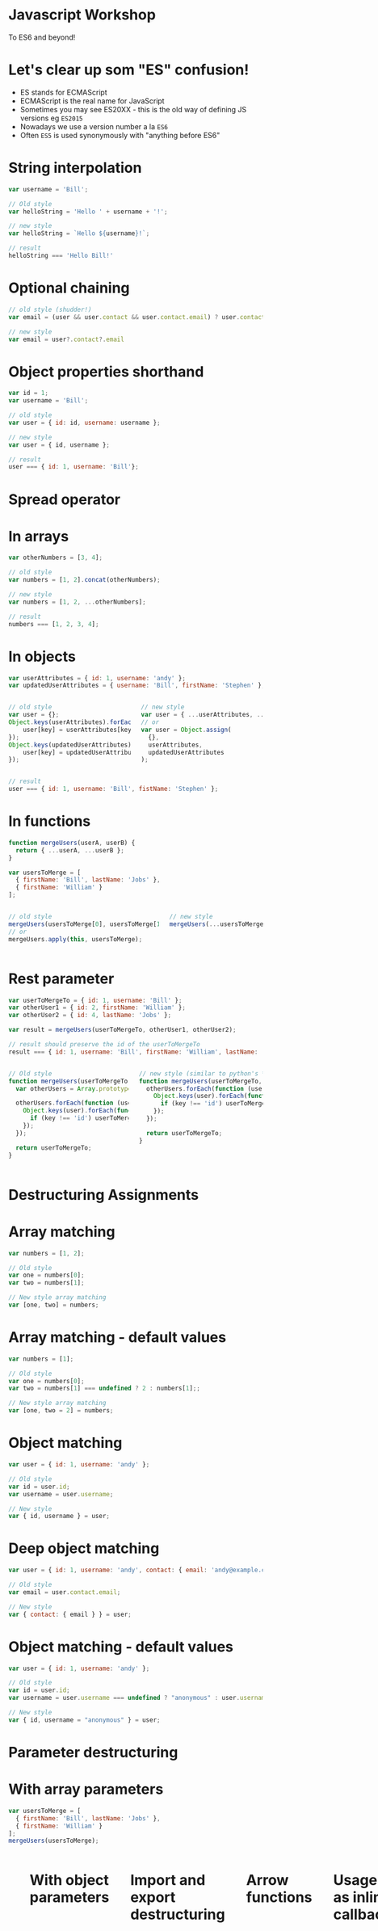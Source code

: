 <!---
marp: true
theme: uncover
class: invert
headingDivider: 2
paginate: true
header: ![&e Tech](img/and-e-tech-logo-300.svg)
footer: 'Created with [Marp](https://marp.app) and [Github Pages](https://pages.github.com)'
backgroundImage: url('img/javascript-logo.svg')
backgroundPosition: 110% 120%
backgroundSize: 40%
style: |
  section,
  section code {
    font-size: 30px;
    text-align: left;
  }

  section ul,
  section ol,
  section img {
    margin-left: 0;
  }

  section.long p,
  section.long ul,
  section.long ol,
  section.long code, {
    font-size: 24px;
  }

  section .columns img {
    width: 100%;
  }

  section .columns {
    display: grid;
    grid-template-columns: repeat(2, minmax(0, 1fr));
    gap: 1rem;
  }

  section header img {
    height: 100px;
    width: 100px;
    float: right;
  }
--->

# Javascript Workshop

To ES6 and beyond!

# Let's clear up som "ES" confusion!

- ES stands for ECMAScript
- ECMAScript is the real name for JavaScript
- Sometimes you may see ES20XX - this is the old way of defining JS versions eg `ES2015`
- Nowadays we use a version number a la `ES6`
- Often `ES5` is used synonymously with "anything before ES6"

# String interpolation

```js
var username = 'Bill';

// Old style
var helloString = 'Hello ' + username + '!';

// new style
var helloString = `Hello ${username}!`;

// result
helloString === 'Hello Bill!'
```

# Optional chaining

```js
// old style (shudder!)
var email = (user && user.contact && user.contact.email) ? user.contact.email : null;

// new style
var email = user?.contact?.email
```

# Object properties shorthand

```js
var id = 1;
var username = 'Bill';

// old style
var user = { id: id, username: username };

// new style
var user = { id, username };

// result
user === { id: 1, username: 'Bill'};
```

# Spread operator

# In arrays

```js
var otherNumbers = [3, 4];

// old style
var numbers = [1, 2].concat(otherNumbers);

// new style
var numbers = [1, 2, ...otherNumbers];

// result
numbers === [1, 2, 3, 4];
```

# In objects

```js
var userAttributes = { id: 1, username: 'andy' };
var updatedUserAttributes = { username: 'Bill', firstName: 'Stephen' };
```

<div class="columns">

```js
// old style
var user = {};
Object.keys(userAttributes).forEach(function (key) {
    user[key] = userAttributes[key];
});
Object.keys(updatedUserAttributes).forEach(function (key) {
    user[key] = updatedUserAttributes[key];
});
```

```js
// new style
var user = { ...userAttributes, ...updatedUserAttributes };
// or
var user = Object.assign(
  {},
  userAttributes,
  updatedUserAttributes
);
```

</div>

```js
// result
user === { id: 1, username: 'Bill', fistName: 'Stephen' };
```

# In functions

```js
function mergeUsers(userA, userB) {
  return { ...userA, ...userB };
}

var usersToMerge = [
  { firstName: 'Bill', lastName: 'Jobs' },
  { firstName: 'William' }
];
```

<div class="columns">

```js
// old style
mergeUsers(usersToMerge[0], usersToMerge[1]);
// or
mergeUsers.apply(this, usersToMerge);
```

```js
// new style
mergeUsers(...usersToMerge);
```

</div>

# Rest parameter

```js
var userToMergeTo = { id: 1, username: 'Bill' };
var otherUser1 = { id: 2, firstName: 'William' };
var otherUser2 = { id: 4, lastName: 'Jobs' };

var result = mergeUsers(userToMergeTo, otherUser1, otherUser2);

// result should preserve the id of the userToMergeTo
result === { id: 1, username: 'Bill', firstName: 'William', lastName: 'Jobs' }
```

<div class="columns">

```js
// Old style
function mergeUsers(userToMergeTo) {
  var otherUsers = Array.prototype.slice.call(arguments, 1);

  otherUsers.forEach(function (user) {
    Object.keys(user).forEach(function (key) {
      if (key !== 'id') userToMergeTo[key] = user[key];
    });
  });

  return userToMergeTo;
}
```

```js
// new style (similar to python's *kwargs or ruby's splat (*))
function mergeUsers(userToMergeTo, ...otherUsers) {
  otherUsers.forEach(function (user) {
    Object.keys(user).forEach(function (key) {
      if (key !== 'id') userToMergeTo[key] = user[key];
    });
  });

  return userToMergeTo;
}
```

</div>

# Destructuring Assignments

# Array matching

```js
var numbers = [1, 2];

// Old style
var one = numbers[0];
var two = numbers[1];

// New style array matching
var [one, two] = numbers;
```

# Array matching - default values

```js
var numbers = [1];

// Old style
var one = numbers[0];
var two = numbers[1] === undefined ? 2 : numbers[1];;

// New style array matching
var [one, two = 2] = numbers;
```


# Object matching

```js
var user = { id: 1, username: 'andy' };

// Old style
var id = user.id;
var username = user.username;

// New style
var { id, username } = user;
```

# Deep object matching

```js
var user = { id: 1, username: 'andy', contact: { email: 'andy@example.com' } };

// Old style
var email = user.contact.email;

// New style
var { contact: { email } } = user;
```

# Object matching - default values

```js
var user = { id: 1, username: 'andy' };

// Old style
var id = user.id;
var username = user.username === undefined ? "anonymous" : user.username;

// New style
var { id, username = "anonymous" } = user;
```

# Parameter destructuring

# With array parameters

```js
var usersToMerge = [
  { firstName: 'Bill', lastName: 'Jobs' },
  { firstName: 'William' }
];
mergeUsers(usersToMerge);
```

<div class="columns">

```js
// Old style
function mergeUsers(usersArray) {
  var userA = usersArray[0];
  var userB = usersArray[1];
  return {
    ...userA,
    ...userB
  };
}
```

```js
// New style
function mergeUsers([userA, userB]) {
  return {
    ...userA,
    ...userB
  };
}
```

# With object parameters


```js
// Old style
function sayHello(user) {
  var username = user.username;
  return `Hello ${username}`;
}

// New style
function sayHello({ username }) {
  return `Hello ${username}`;
}
```

# Import and export destructuring

```js
// my-module.js
const myFunction = function () {};
const myConstant = Math.PI;
const MyModule = { myFunction, myConstant };

// exporting
export default MyModule;
// or
export myFunction;
export myConstant;

// importing
import 'my-module';
import MyModule from 'my-module';
import MyModule as TheirModule from 'my-module';
import { myFunction, MyConstant as TheirConstant } from 'my-module';
```

# Arrow functions

```js
// Old style function
function doSomething (someValue) {
  return someValue + 1;
}
// or
var doSomething = function (someValue) {
  return someValue + 1;
}

// new arrow style function
var doSomething = someValue => {
  return someValue + 1;
}
// or with an implicit return
var doSomething = someValue => someValue + 1;
```

# Usage as inline callback

```js
// Old style function
var usernames = users.map(function (user) {
  return user.username;
});

// new arrow style function
var usernames = users.map(user => user.username);
```

# Lexical this - What is this?

<div class="columns">

- Well... it depends!
- by default it is likely `window` or `global`
- using strict mode there is no default binding, it is `undefined`
- in an object it is the object itself
- in DOM event listeners it will be the `event.target` node
- usually though, `this` is related to whatever called the function asking for `this`

```js
this.numbers = [...Array(50).keys()];
this.multiplesOfFive = [];

this.numbers.forEach(function (number) {
  if (isMultiplesOfFive(number)) {
    // "this" here could be undefined or
    // it could be something else depending
    // on how this function is called
    this.multiplesOfFive.push(number);
  }
});
```
</div>

# Lexical this - the old options

```js
// option 1
var that = this;
this.numbers.forEach(function (number) {
  if (isMultipleOfFive(number)) that.multiplesOfFive.push(number);
})

// option 2
this.numbers.forEach(function (number) {
  if (isMultipleOfFive(number)) this.fives.push(number);
}, this)

// option 3
this.numbers.forEach(function (number) {
  if (isMultipleOfFive(number)) this.fives.push(number);
}.bind(this))
```

# Lexical this - arrow style

- In arrow functions `this` is always the object which defined the function
- you cannot use them for constructors (functions which use the `new` keyword)

```js
this.numbers.forEach(number => {
  if (isMultipleOfFive(number)) this.multiplesOfFive.push(number);
})
```

# Arrow functions - but when and why?

- We can use arrow functions __almost__ interchangeably for normal functions
- We cannot use them in constructors
- Knowing when and why is often a case of style unless you explicitly need special lexical this scoping or not

# Promises

<div class="columns">

```js
// Old style function
function doSomething (someId, onSuccess, onFailure, onFinally) {
  try {
    var data = getSomeData(someId);
    onSuccess(data);
  } catch (error) {
    onFailure(error);
  } finally {
    onFinally();
  }
}

doSomething(1, console.log, console.error, function () {
  // this always happens!
});
```

```js
// new Promise style
function doSomething (someId) {
  return new Promise((resolve, reject) => {
    try {
      var data = getSomeData(someId);
      resolve(data);
    } catch (error) {
      reject(error);
    }
  })
}

doSomething(1)
  .then(data => {
    var modifiedData = doSomethingWithData(data);
    return data;
  })
  .then(console.log)
  .catch(console.error)
  .finally(() => {
    // This always happens!
  })
```

<div>

# Throwing errors

```js
function doSomething () {
  return new Promise((resolve, reject) => {
    throw new Error("Ro roh!");
  })
}

doSomething().catch(error => {
  console.log(error);
  sendErrorToSomeErrorTrackingService(error);
})
```

# Promise.all()

<div class="columns">

```js
function runAll(functions, onSuccess, onError) {
  var results = [];
  var overallError;

  functions.forEach(function (func, index) {
    function handleFuncSuccess(data) {
      results[index] = data;
    }

    function handleFuncError(error) {
      overallError = error;
      break;
    }

    func(handleFuncSuccess, handleFuncError);
  });

  if (overallError) {
    onError(overallError);
  } else {
    onSuccess(results);
  }
}

function func1(onSuccess) { onSuccess('great success!') }
function func2(onSuccess) { onSuccess('yes, very nice') }
runAll([func1, func2], function (data) {
  data === [
    'great success!',
    'yes, very nice'
  ]
});

function func1(onSuccess) { onSuccess('great success!') }
function func2(onSuccess, onFailure) { onFailure('fail') }
runAll([func1, func2], null, function (error) {
  error === 'fail';
});
```

```js
Promise.all([
  Promise.resolve('great success!'),
  Promise.resolve('yes, very nice')
]).then(data => {
  // data === [
  //   'great success!',
  //   'yes, very nice'
  // ]
})

Promise.all([
  Promise.resolve('great success!'),
  Promise.reject('fail')
]).catch(error => {
  // error === 'fail'
})
```

</div>

# Promise.allResolved()

```js
Promise.allResolved([
  Promise.resolve('great success'),
  Promise.reject('failure')
]).then(data => {
  // data === [
  //   { status: 'fulfilled', value: 'great success' },
  //   { status: 'rejected', reason: 'failure' }
  // ]
})
// No catch needed here as the failed result is included in the result data
```

# async / await

<div class="columns">

```js
function fetchDataFromApi () {
  return new Promise((resolve, reject) => {
    try {
      var data = getData();
      resolve(data);
    } catch (error) {
      reject(error);
    }
  });
}

// Trigger the data request then carry on doing other stuff
fetchDataFromApi().then(data => {
  // do something with the data
  // when it eventually completes
})

// continue working on other stuff
```

```js
async function fetchDataFromApi () {
  var promise = new Promise((resolve, reject) => {
    try {
      var data = getData();
      resolve(data)
    } catch (error) {
      reject(error)
    }
  });

  return await promise;
}

// function will wait for promis to be resolved
// and assign the result before continuing
let data = fetchDataFromApi();

// continue working on other stuff
```
</div>

# Classes

<div class="columns">

```js
// old style
function Shape (x, y) {
    this.x = x;
    this.y = y;
}

Shape.prototype.move = function (x, y) {
    this.x = x;
    this.y = y;
};

var shape = new Shape(x, y);
shape.move(newX, newY);
```

```js
// new style
class Shape {
  constructor(x, y) {
    this.x = x;
    this.y = y;
  }

  move(x, y) {
    this.x = x;
    this.y = y;
  }
}

var shape = new Shape(x, y);
shape.move(newX, newY);
```

</div>

# Inheritance

<div class="columns">

```js
// old style
function Shape (sides) {
  this.sides = sides;
}

function Triangle () {
  Shape.call(this, 3);
}

Triangle.prototype = Object.create(
  Shape.prototype
);
```

```js
// new style
class Shape {
  constructor(sides) {
    this.sides = sides;
  }
}

class Triangle extends Shape {
  constructor() {
    super(3);
  }
}
```

</div>

# Modifying inhereted functionality

<div class="columns">

```js
// old style
function Shape (sides) {
  this.sides = sides
}

Shape.prototype.toString = function () {
  return "I have " + this.sides + " sides";
};

function Triangle () {
  Shape.call(this, 3);
}
Triangle.prototype = Object.create(Shape.prototype);

Triangle.prototype.toString = function () {
  return "As a Triangle " + Shape.prototype.toString.call(this);
}

var shape = new Shape(4);
shape.toString() === "I have 4 sides"

var triangle = new Triangle();
triangle.toString() === "As a Triangle I have 3 sides"
```

```js
// new style
class Shape {
  constructor (sides) {
    this.sides = sides;
  }

  toString () {
    return "I have " + this.sides + " sides";
  }
}

class Triangle extends Shape {
  constructor () {
    super(3)
  }

  toString () {
    return "As a Triangle " + super.toString();
  }
}

var shape = new Shape(4);
shape.toString() === "I have 4 sides"

var triangle = new Triangle();
triangle.toString() === "As a Triangle I have 3 sides"
```

</div>

# Static members

<div class="columns">

```js
// old style
function Shape (sides) {
  this.sides = sides;
}

Shape.defaultShape = function () {
  return new Shape(3);
}

var shape = Shape.defaultShape();
shape.sides === 3;
typeof shape === "object";
shape.__proto__.constructor.name === "Shape";
```

```js
// new style
class Shape {
  constructor (sides) {
    this.sides = sides;
  }

  static defaultShape () {
    return new Shape(0);
  }
}

var shape = Shape.defaultShape();
shape.sides === 3;
typeof shape === "object";
shape.__proto__.constructor.name === "Shape";
```

</div>

# Getters and setters

<div class="columns">

```js
// old style
function Shape (sides) {
  this._sides = sides;
}

Shape.prototype = {
    set sides (sides) {
      this._sides = sides;
    },

    get sides () {
      return this._sides;
    }
};

var shape = new Shape(0);
shape.sides = 2
shape.sides === 2
```

```js
// new style
class Shape {
  constructor(sides) {
    this._sides = sides;
  }

  set sides (sides) {
    this._sides = sides;
  }

  get sides () {
    return this._sides;
  }
}

var shape = new Shape(0);
shape.sides = 2
shape.sides === 2
```
</div>
